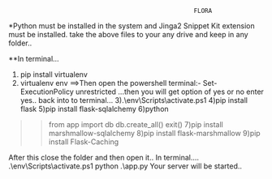 
                                                       FLORA
*Python must be installed in the system and Jinga2 Snippet Kit extension must be installed.
take the above files to your any drive and keep in any folder..

**In terminal...
1) pip install virtualenv
2) virtualenv env
==>Then open the powershell terminal:-
                              Set-ExecutionPolicy unrestricted 
                              ...then you will get option of yes or no enter yes..
back into to terminal...
3).\env\Scripts\activate.ps1
4)pip install flask
5)pip install flask-sqlalchemy
6)python
>>from app import db
>>db.create_all()
>>exit()
7)pip install marshmallow-sqlalchemy
8)pip install flask-marshmallow
9)pip install Flask-Caching

After this close the folder and then open it..
In terminal....
    .\env\Scripts\activate.ps1
    python .\app.py
Your server will be started..
